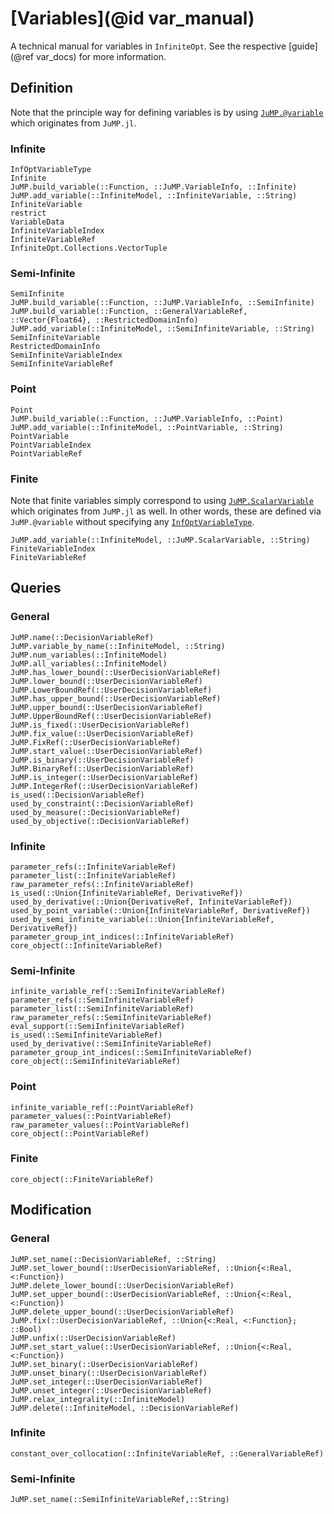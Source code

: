 # [Variables](@id var_manual)
A technical manual for variables in `InfiniteOpt`. See the respective 
[guide](@ref var_docs) for more information.


## Definition
Note that the principle way for defining variables is by using 
[`JuMP.@variable`](https://jump.dev/JuMP.jl/v1/api/JuMP/#JuMP.@variable) 
which originates from `JuMP.jl`.

### Infinite
```@docs
InfOptVariableType
Infinite
JuMP.build_variable(::Function, ::JuMP.VariableInfo, ::Infinite)
JuMP.add_variable(::InfiniteModel, ::InfiniteVariable, ::String)
InfiniteVariable
restrict
VariableData
InfiniteVariableIndex
InfiniteVariableRef
InfiniteOpt.Collections.VectorTuple
```

### Semi-Infinite
```@docs
SemiInfinite
JuMP.build_variable(::Function, ::JuMP.VariableInfo, ::SemiInfinite)
JuMP.build_variable(::Function, ::GeneralVariableRef, ::Vector{Float64}, ::RestrictedDomainInfo)
JuMP.add_variable(::InfiniteModel, ::SemiInfiniteVariable, ::String)
SemiInfiniteVariable
RestrictedDomainInfo
SemiInfiniteVariableIndex
SemiInfiniteVariableRef
```

### Point
```@docs
Point
JuMP.build_variable(::Function, ::JuMP.VariableInfo, ::Point)
JuMP.add_variable(::InfiniteModel, ::PointVariable, ::String)
PointVariable
PointVariableIndex
PointVariableRef
```

### Finite 
Note that finite variables simply correspond to using 
[`JuMP.ScalarVariable`](https://jump.dev/JuMP.jl/v1/api/JuMP/#JuMP.ScalarVariable) 
which originates from `JuMP.jl` as well. In other words, these are defined via 
`JuMP.@variable` without specifying any [`InfOptVariableType`](@ref).
```@docs
JuMP.add_variable(::InfiniteModel, ::JuMP.ScalarVariable, ::String)
FiniteVariableIndex
FiniteVariableRef
```

## Queries
### General
```@docs
JuMP.name(::DecisionVariableRef)
JuMP.variable_by_name(::InfiniteModel, ::String)
JuMP.num_variables(::InfiniteModel)
JuMP.all_variables(::InfiniteModel)
JuMP.has_lower_bound(::UserDecisionVariableRef)
JuMP.lower_bound(::UserDecisionVariableRef)
JuMP.LowerBoundRef(::UserDecisionVariableRef)
JuMP.has_upper_bound(::UserDecisionVariableRef)
JuMP.upper_bound(::UserDecisionVariableRef)
JuMP.UpperBoundRef(::UserDecisionVariableRef)
JuMP.is_fixed(::UserDecisionVariableRef)
JuMP.fix_value(::UserDecisionVariableRef)
JuMP.FixRef(::UserDecisionVariableRef)
JuMP.start_value(::UserDecisionVariableRef)
JuMP.is_binary(::UserDecisionVariableRef)
JuMP.BinaryRef(::UserDecisionVariableRef)
JuMP.is_integer(::UserDecisionVariableRef)
JuMP.IntegerRef(::UserDecisionVariableRef)
is_used(::DecisionVariableRef)
used_by_constraint(::DecisionVariableRef)
used_by_measure(::DecisionVariableRef)
used_by_objective(::DecisionVariableRef)
```

### Infinite
```@docs
parameter_refs(::InfiniteVariableRef)
parameter_list(::InfiniteVariableRef)
raw_parameter_refs(::InfiniteVariableRef)
is_used(::Union{InfiniteVariableRef, DerivativeRef})
used_by_derivative(::Union{DerivativeRef, InfiniteVariableRef})
used_by_point_variable(::Union{InfiniteVariableRef, DerivativeRef})
used_by_semi_infinite_variable(::Union{InfiniteVariableRef, DerivativeRef})
parameter_group_int_indices(::InfiniteVariableRef)
core_object(::InfiniteVariableRef)
```

### Semi-Infinite
```@docs
infinite_variable_ref(::SemiInfiniteVariableRef)
parameter_refs(::SemiInfiniteVariableRef)
parameter_list(::SemiInfiniteVariableRef)
raw_parameter_refs(::SemiInfiniteVariableRef)
eval_support(::SemiInfiniteVariableRef)
is_used(::SemiInfiniteVariableRef)
used_by_derivative(::SemiInfiniteVariableRef)
parameter_group_int_indices(::SemiInfiniteVariableRef)
core_object(::SemiInfiniteVariableRef)
```

### Point
```@docs
infinite_variable_ref(::PointVariableRef)
parameter_values(::PointVariableRef)
raw_parameter_values(::PointVariableRef)
core_object(::PointVariableRef)
```

### Finite
```@docs
core_object(::FiniteVariableRef)
```

## Modification
### General
```@docs
JuMP.set_name(::DecisionVariableRef, ::String)
JuMP.set_lower_bound(::UserDecisionVariableRef, ::Union{<:Real, <:Function})
JuMP.delete_lower_bound(::UserDecisionVariableRef)
JuMP.set_upper_bound(::UserDecisionVariableRef, ::Union{<:Real, <:Function})
JuMP.delete_upper_bound(::UserDecisionVariableRef)
JuMP.fix(::UserDecisionVariableRef, ::Union{<:Real, <:Function}; ::Bool)
JuMP.unfix(::UserDecisionVariableRef)
JuMP.set_start_value(::UserDecisionVariableRef, ::Union{<:Real, <:Function})
JuMP.set_binary(::UserDecisionVariableRef)
JuMP.unset_binary(::UserDecisionVariableRef)
JuMP.set_integer(::UserDecisionVariableRef)
JuMP.unset_integer(::UserDecisionVariableRef)
JuMP.relax_integrality(::InfiniteModel)
JuMP.delete(::InfiniteModel, ::DecisionVariableRef)
```

### Infinite
```@docs
constant_over_collocation(::InfiniteVariableRef, ::GeneralVariableRef)
```

### Semi-Infinite
```@docs
JuMP.set_name(::SemiInfiniteVariableRef,::String)
```
